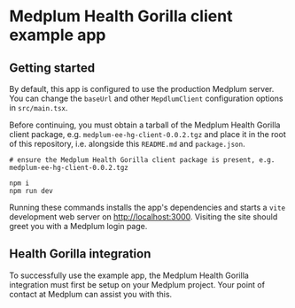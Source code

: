 # Medplum Health Gorilla client example app

## Getting started

By default, this app is configured to use the production Medplum server. You can change the `baseUrl` and other `MepdlumClient` configuration options in `src/main.tsx`.

Before continuing, you must obtain a tarball of the Medplum Health Gorilla client package, e.g. `medplum-ee-hg-client-0.0.2.tgz` and place it in the root of this repository, i.e. alongside this `README.md` and `package.json`.

```
# ensure the Medplum Health Gorilla client package is present, e.g. medplum-ee-hg-client-0.0.2.tgz

npm i
npm run dev
```

Running these commands installs the app's dependencies and starts a `vite` development web server on [http://localhost:3000](http://localhost:3000). Visiting the site should greet you with a Medplum login page.

## Health Gorilla integration

To successfully use the example app, the Medplum Health Gorilla integration must first be setup on your Medplum project. Your point of contact at Medplum can assist you with this.
